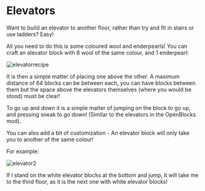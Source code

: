 # Elevators

Want to build an elevator to another floor, rather than try and fit in stairs or use ladders? Easy!

All you need to do this is some coloured wool and enderpearls! You can craft an elevator block with 8 wool of the same colour, and 1 enderpearl:

![elevatorrecipe](http://minecraftrecipedesigner.com/creations/203980.png)

It is then a simple matter of placing one above the other. A maximum distance of 64 blocks can be between each, you can have blocks between them but the space above the elevators themselves (where you would be stood) must be clear!

To go up and down it is a simple matter of jumping on the block to go up, and pressing sneak to go down! (Similar to the elevators in the OpenBlocks mod).

You can also add a bit of customization - An elevator block will only take you to another of the same colour!

For example:

![elevator2](http://i1024.photobucket.com/albums/y309/BurntValentine/LegionCraft%20Stuff/LegionCraft%20Forum%20Images/Elevators/Elevators-Build_zpssiag9qt3.png)

If I stand on the white elevator blocks at the bottom and jump, it will take me to the third floor, as it is the next one with white elevator blocks! 
